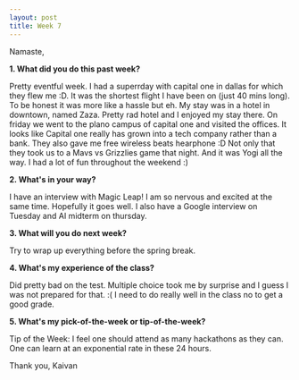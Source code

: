 ```yaml
---
layout: post
title: Week 7
---
```


Namaste,

**1. What did you do this past week?**

Pretty eventful week. I had a superrday with capital one in dallas for which they flew me :D.
It was the shortest flight I have been on (just 40 mins long). To be honest it was more like a hassle but eh.
My stay was in a hotel in downtown, named Zaza. Pretty rad hotel and I enjoyed my stay there.
On friday we went to the plano campus of capital one and visited the offices.
It looks like Capital one really has grown into a tech company rather than a bank. They also gave me free wireless beats hearphone :D
Not only that they took us to a Mavs vs Grizzlies game that night. And it was Yogi all the way. I had a lot of fun throughout the weekend :)

**2. What's in your way?**

I have an interview with Magic Leap! I am so nervous and excited at the same time. Hopefully it goes well.
I also have a Google interview on Tuesday and AI midterm on thursday.

**3. What will you do next week?**

Try to wrap up everything before the spring break.

**4. What's my experience of the class?**

Did pretty bad on the test. Multiple choice took me by surprise and I guess I was not prepared for that. :(
I need to do really well in the class no to get a good grade.

**5. What's my pick-of-the-week or tip-of-the-week?**

Tip of the Week: I feel one should attend as many hackathons as they can. One can learn at an exponential rate in these 24 hours.

Thank you,
Kaivan
